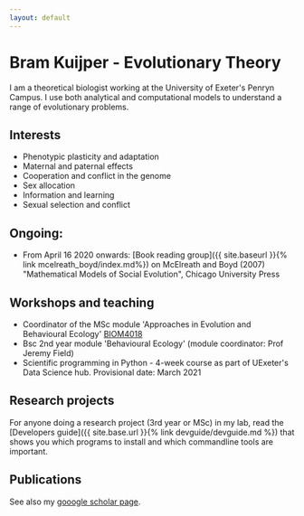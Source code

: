 ```yaml
---
layout: default
---
```


# Bram Kuijper - Evolutionary Theory
I am a theoretical biologist working at the University of Exeter's Penryn Campus. I use both analytical and computational models to understand a range of evolutionary problems.

## Interests
* Phenotypic plasticity and adaptation
* Maternal and paternal effects
* Cooperation and conflict in the genome
* Sex allocation
* Information and learning
* Sexual selection and conflict

## Ongoing:
* From April 16 2020 onwards: [Book reading group]({{ site.baseurl }}{% link mcelreath_boyd/index.md%}) on McElreath and Boyd (2007) "Mathematical Models of Social Evolution", Chicago University Press 

## Workshops and teaching
* Coordinator of the MSc module 'Approaches in Evolution and Behavioural Ecology' [BIOM4018](http://biosciences.exeter.ac.uk/current/modules/description/index.php?moduleCode=BIOM4018) 
* Bsc 2nd year module 'Behavioural Ecology' (module coordinator: Prof Jeremy Field)
* Scientific programming in Python - 4-week course as part of UExeter's Data Science hub. Provisional date: March 2021

## Research projects
For anyone doing a research project (3rd year or MSc) in my lab, read the [Developers guide]({{ site.base.url }}{% link devguide/devguide.md %}) that shows you which programs to install and which commandline tools are important.


## Publications 
See also my [gooogle scholar page](https://scholar.google.com/citations?user=qoxet6oAAAAJ&hl=en).
<script src="https://bibbase.org/show?bib=https://bramkuijper.github.io/pubs.bib&jsonp=1"></script>
